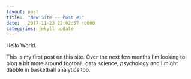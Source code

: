```yaml
---
layout: post
title:  "New Site -- Post #1"
date:   2017-11-23 22:02:57 +0000
categories: jekyll update
---
```

Hello World.

This is my first post on this site. Over the next few months I'm looking to blog a bit more around football, data science, psychology and I might dabble in basketball analytics too.
